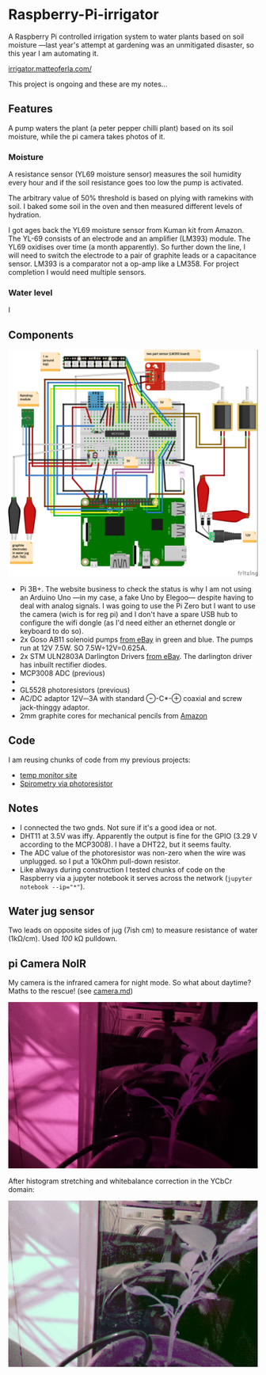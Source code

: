 # Raspberry-Pi-irrigator
A Raspberry Pi controlled irrigation system to water plants based on soil moisture
—last year's attempt at gardening was an unmitigated disaster, so this year I am automating it.

[irrigator.matteoferla.com/](http://irrigator.matteoferla.com/)

This project is ongoing and these are my notes...

## Features

A pump waters the plant (a peter pepper chilli plant) based on its soil moisture, while the pi camera takes photos of it. 

### Moisture
A resistance sensor (YL69 moisture sensor) measures the soil humidity every hour and if the soil resistance goes too low the pump is activated.

The arbitrary value of 50% threshold is based on plying with ramekins with soil. I baked some soil in the oven and then measured different levels of hydration.

I got ages back the YL69 moisture sensor from Kuman kit from Amazon. The YL-69 consists of an electrode and an amplifier (LM393) module. The YL69 oxidises over time (a month apparently).
So further down the line, I will need to switch the electrode to a pair of graphite leads or a capacitance sensor. LM393 is a comparator not a op-amp like a LM358. For project completion I would need multiple sensors.

### Water level
I 

## Components

![irrigator.jpg](irrigator.jpg)

* Pi 3B+. The website business to check the status is why I am not using an Arduino Uno —in my case, a fake Uno by Elegoo— despite having to deal with analog signals. I was going to use the Pi Zero but I want to use the camera (wich is for reg pi) and I don't have a spare USB hub to configure the wifi dongle (as I'd need either an ethernet dongle or keyboard to do so).
* 2x Goso AB11 solenoid pumps [from eBay](https://www.ebay.co.uk/itm/12V-Dosing-Pump-Peristaltic-Head-For-Aquarium-Lab-Analytical-Water-Arduino-DIY/202050095537) in green and blue. The pumps run at 12V 7.5W. SO 7.5W÷12V=0.625A.
* 2x STM ULN2803A Darlington Drivers [from eBay](https://www.ebay.co.uk/itm/ULN2803A-Darlington-Driver-TRANSISTOR-ARRAY-8-NPN-x-2-pcs/222622920820). The darlington driver has inbuilt rectifier diodes. 
* MCP3008 ADC (previous)
* 
* GL5528 photoresistors (previous)
* AC/DC adaptor 12V⎓3A with standard ⊖-C*-⊕ coaxial and screw jack-thinggy adaptor.
* 2mm graphite cores for mechanical pencils from [Amazon](https://www.amazon.co.uk/gp/product/B0051OCJZ4/) 

## Code

I am reusing chunks of code from my previous projects:

* [temp monitor site](https://github.com/matteoferla/Temperature-moniting-website-via-Rasberry-Pi)
* [Spirometry via photoresistor](https://github.com/matteoferla/Spirometry_via_photoresistor)

## Notes

* I connected the two gnds. Not sure if it's a good idea or not.
* DHT11 at 3.5V was iffy. Apparently the output is fine for the GPIO (3.29 V according to the MCP3008). I have a DHT22, but it seems faulty.
* The ADC value of the photoresistor was non-zero when the wire was unplugged. so I put a 10kOhm pull-down resistor.
* Like always during construction I tested chunks of code on the Raspberry via a jupyter notebook it serves across the network (`jupyter notebook --ip="*"`). 

## Water jug sensor

Two leads on opposite sides of jug (7ish cm) to measure resistance of water (1k&Omega;/cm). Used _100_ k&Omega; pulldown.

## pi Camera NoIR

My camera is the infrared camera for night mode.
So what about daytime? Maths to the rescue! (see [camera.md](camera.md))


![raw](images/raw.png)

After histogram stretching and whitebalance correction in the YCbCr domain:

![raw](images/eq_wb.png)

